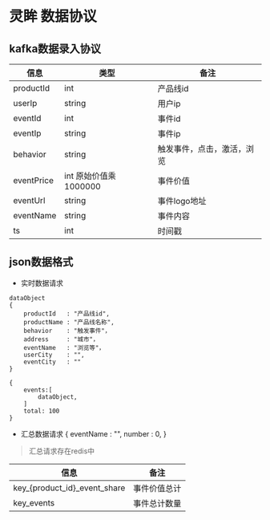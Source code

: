 # 灵眸 数据协议

## kafka数据录入协议
|信息 |类型| 备注|
|-------|----|------|
|productId|int|产品线id| 
|userIp   |string|用户ip|
|eventId  |int| 事件id |
|eventIp  |string|事件ip |
|behavior| string|触发事件，点击，激活，浏览|
|eventPrice|int 原始价值乘1000000 | 事件价值 |
|eventUrl| string|事件logo地址|
|eventName|string| 事件内容|
|ts |int| 时间戳|


## json数据格式
- 实时数据请求
```
dataObject
{
	productId   : "产品线id",
	productName : "产品线名称",
	behavior    : "触发事件"，
	address     : "城市"，
	eventName   : "浏览等"，
	userCity    : "",
	eventCity   : ""
}

{
	events:[
		dataObject,
	]
	total: 100
}
```
- 汇总数据请求
{
	eventName : "",
	number : 0,
}

>汇总请求存在redis中


|信息 | 备注|
|-------|------|
|key_{product_id}_event_share|事件价值总计|
|key_events|事件总计数量|
